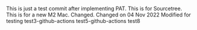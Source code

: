 This is just a test commit after implementing PAT.
This is for Sourcetree.
This is for a new M2 Mac. Changed.
Changed on 04 Nov 2022
Modified for testing
test3-github-actions
test5-github-actions
test8
